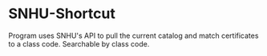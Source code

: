 # SNHU-Shortcut
Program uses SNHU's API to pull the current catalog and match certificates to a class code. Searchable by class code.
